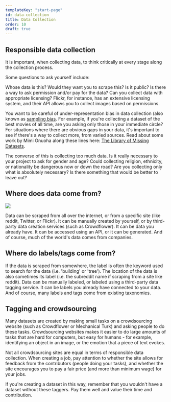 ```yaml
---
templateKey: "start-page"
id: data-collection
title: Data Collection
order: 10
draft: true
---
```


## Responsible data collection

It is important, when collecting data, to think critically at every stage along the collection process.

Some questions to ask yourself include:

Whose data is this? Would they want you to scrape this? Is it public?
Is there a way to ask permission and/or pay for the data?
Can you collect data with appropriate licensing? Flickr, for instance, has an extensive licensing system, and their API allows you to collect images based on permissions.

You want to be careful of under-representation bias in data collection (also known as [sampling bias](https://en.wikipedia.org/wiki/Sampling_bias). For example, if you're collecting a dataset of the best movies of all time, are you asking only those in your immediate circle? For situations where there are obvious gaps in your data, it's important to see if there's a way to collect more, from varied sources.
Read about some work by Mimi Onuoha along these lines here: [The Library of Missing Datasets](https://github.com/MimiOnuoha/missing-datasets).

The converse of this is collecting too much data. Is it really necessary to your project to ask for gender and age? Could collecting religion, ethnicity, or nationality be dangerous now or down the road? Are you collecting only what is absolutely necessary? Is there something that would be better to leave out?

## Where does data come from?

<img src="assets/img/datastork.png" style="margin:0px" />

Data can be scraped from all over the internet, or from a specific site (like reddit, Twitter, or Flickr). It can be manually created by yourself, or by third-party data creation services (such as Crowdflower). It can be data you already have. It can be accessed using an API, or it can be generated. And of course, much of the world's data comes from companies.

## Where do labels/tags come from?

If the data is scraped from somewhere, the label is often the keyword used to search for the data (i.e. 'building' or 'tree'). The location of the data is also sometimes its label (i.e. the subreddit name if scraping from a site like reddit). Data can be manually labeled, or labeled using a third-party data tagging service. It can be labels you already have connected to your data. And of course, many labels and tags come from existing taxonomies.

## Tagging and crowdsourcing

Many datasets are created by making small tasks on a crowdsourcing website (such as Crowdflower or Mechanical Turk) and asking people to do these tasks. Crowdsourcing websites makes it easier to do large amounts of tasks that are hard for computers, but easy for humans - for example, identifying an object in an image, or the emotion that a piece of text evokes.

Not all crowdsourcing sites are equal in terms of responsible data collection. When creating a job, pay attention to whether the site allows for feedback from the contributors (people doing your tasks), and whether the site encourages you to pay a fair price (and more than minimum wage) for your jobs.

If you're creating a dataset in this way, remember that you wouldn't have a dataset without these taggers. Pay them well and value their time and contribution.
